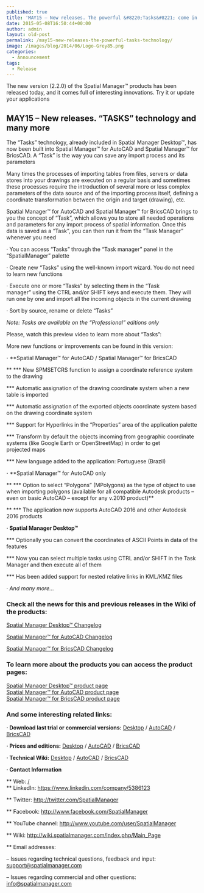 ```yaml
---
published: true
title: 'MAY15 – New releases. The powerful &#8220;Tasks&#8221; come in'
date: 2015-05-08T16:50:44+00:00
author: admin
layout: old-post
permalink: /may15-new-releases-the-powerful-tasks-technology/
image: /images/blog/2014/06/Logo-Grey85.png
categories:
  - Announcement
tags:
  - Release
---
```

The new version (2.2.0) of the Spatial Manager™ products has been released today, and <span>it comes</span> <span>full of</span> <span>interesting innovations</span>. Try it or update your applications<!--more-->

## MAY15 &#8211; New releases. &#8220;TASKS&#8221; technology and many more

T<span>he &#8220;Tasks&#8221;</span> <span>technology,</span> <span>already included in</span> Spatial Manager Desktop™, <span>has now been</span> <span>built into</span> Spatial Manager™ for AutoCAD and Spatial Manager™ for BricsCAD. A &#8220;Task&#8221; is the way you can save any import process and its parameters

Many times the processes of importing tables from files, servers or data stores into your drawings are executed on a regular basis and sometimes these processes require the introduction of several more or less complex parameters of the data source and of the importing process itself, defining a coordinate transformation between the origin and target (drawing), etc.

Spatial Manager™ for AutoCAD and Spatial Manager™ for BricsCAD brings to you the concept of “Task”, which allows you to store all needed operations and parameters for any import process of spatial information. Once this data is saved as a &#8220;Task&#8221;, you can then run it from the &#8220;Task Manager&#8221; whenever you need

· You can access &#8220;Tasks&#8221; through the &#8220;Task manager&#8221; panel in the &#8220;SpatialManager&#8221; palette
  
· Create new &#8220;Tasks&#8221; using the <span>well-known</span> import wizard. You do not need to learn new functions
  
· Execute one or more &#8220;Tasks&#8221; by selecting them in the &#8220;Task manager&#8221; using the CTRL and/or SHIFT keys and execute them. They will run one by one and import all the incoming objects in the current drawing
  
· Sort by source, rename or delete &#8220;Tasks&#8221;

_Note: Tasks are available on the &#8220;Professional&#8221; editions only_

Please, watch this preview video to learn more about &#8220;Tasks&#8221;:



<span>More new functions or improvements can be found</span> in this version:

**·** **Spatial Manager™ for AutoCAD / Spatial Manager™ for BricsCAD
  
** \*** New SPMSETCRS function to assign a coordinate reference system to the drawing
  
\*** Automatic assignation of the drawing coordinate system when a new table is imported
  
\*** Automatic assignation of the exported objects coordinate system based on the drawing coordinate system
  
\*** Support for Hyperlinks in the &#8220;Properties&#8221; area of the application palette
  
\*** Transform by default the objects incoming from geographic coordinate systems (like Google Earth or OpenStreetMap) in order to get projected maps
  
\*** New language added to the application: Portuguese (Brazil)

**·** **Spatial Manager™ for AutoCAD only
  
** \*** Option to select &#8220;Polygons&#8221; (MPolygons) as the type of object to use when importing polygons (available for all compatible Autodesk products &#8211; even on basic AutoCAD &#8211; except for any v.2010 product)**
  
** \*** The application now supports AutoCAD 2016 and other Autodesk 2016 products

**· Spatial Manager Desktop™**
  
\*** Optionally you can convert the coordinates of ASCII Points in data of the features
  
\*** Now you can select multiple tasks using CTRL and/or SHIFT in the Task Manager and then execute all of them
  
\*** Has been added support for nested relative links in KML/KMZ files

<span><span>· <em>And many more&#8230;</em></span></span>_<span><span><br /> </span></span>_

### Check all the news for this and previous releases in the Wiki of the products:

<a title="Spatial Manager Desktop™ Wiki Changelog" href="http://wiki.spatialmanager.com/index.php/Spatial_Manager_Desktop%E2%84%A2_Changelog" target="_blank" rel="nofollow"><span>Spatial Manager Desktop™ Changelog</span></a>
  
<a title="Spatial Manager™ for AutoCAD Wiki Changelog" href="http://wiki.spatialmanager.com/index.php/Spatial_Manager%E2%84%A2_for_AutoCAD_Changelog" target="_blank" rel="nofollow"><span>Spatial Manager™ for AutoCAD Changelog</span></a>
  
<a title="Spatial Manager™ for BricsCAD Wiki Changelog" href="http://wiki.spatialmanager.com/index.php/Spatial_Manager%E2%84%A2_for_BricsCAD_Changelog" target="_blank" rel="nofollow"><span>Spatial Manager™ for BricsCAD Changelog</span></a>

### To learn more about the products you can access the product pages:

<p>
  <a title="Spatial Manager™ - Spatial Manager Desktop™" href="/spm-desktop/" target="_blank" rel="nofollow"><span>Spatial Manager Desktop™ product page</span></a><br /> <a title="Spatial Manager™ - Spatial Manager™ for AutoCAD" href="/spm-forautocad/" target="_blank" rel="nofollow"><span>Spatial Manager™ for AutoCAD product page</span></a><br /> <a title="Spatial Manager™ - Spatial Manager™ for BricsCAD" href="/spm-forbricscad/" target="_blank" rel="nofollow"><span>Spatial Manager™ for BricsCAD product page</span></a>
</p>

### And some interesting related links:

**· Download last trial or commercial versions:** <a title="Spatial Manager Desktop Download" href="/download/spatial-manager-desktop/" target="_blank" rel="nofollow"><span>Desktop</span></a> / <a title="Spatial Manager for AutoCAD Download" href="/download/spatial-manager-autocad/" target="_blank" rel="nofollow">AutoCAD</a> / <a title="Spatial Manager for BricsCAD Download" href="/download/spatial-manager-bricscad/" target="_blank" rel="nofollow">BricsCAD</a>
  
**· Prices and editions:** <a title="Spatial Manager Desktop prices page" href="/spm-desktop-prices/" target="_blank" rel="nofollow"><span>Desktop</span></a> / <a title="Spatial Manager for AutoCAD prices page" href="/spm-forautocad-prices/" target="_blank" rel="nofollow">AutoCAD</a> / <a title="Spatial Manager for BricsCAD prices page" href="/spm-forbricscad-prices/" target="_blank" rel="nofollow">BricsCAD</a>
  
**· Technical Wiki:** <a title="Spatial Manager Desktop Wiki Introduction" href="http://wiki.spatialmanager.com/index.php/Spatial_Manager_Desktop%E2%84%A2" target="_blank" rel="nofollow"><span>Desktop</span></a> / <a title="Spatial Manager for AutoCAD Wiki Introduction" href="http://wiki.spatialmanager.com/index.php/Spatial_Manager%E2%84%A2_for_AutoCAD" target="_blank" rel="nofollow">AutoCAD</a> / <a title="Spatial Manager for BricsCAD Wiki Introduction" href="http://wiki.spatialmanager.com/index.php/Spatial_Manager%E2%84%A2_for_BricsCAD" target="_blank" rel="nofollow">BricsCAD</a>
  
**· Contact Information**
  
** Web: <a title="Spatial Manager Web" href="/" target="_blank" rel="nofollow">/<br /> </a>** LinkedIn: <a title="Spatial Manager on LinkedIn" href="https://www.linkedin.com/company/5386123" target="_blank" rel="nofollow">https://www.linkedin.com/company/5386123</a>
  
** Twitter: <a title="Spatial Manager on Twitter" href="http://twitter.com/SpatialManager" target="_blank" rel="nofollow">http://twitter.com/SpatialManager</a>
  
** Facebook: <a title="Spatial Manager on Facebook" href="http://www.facebook.com/SpatialManager" target="_blank" rel="nofollow">http://www.facebook.com/SpatialManager</a>
  
** YouTube channel: <a title="Spatial Manager YouTube channel" href="http://www.youtube.com/user/SpatialManager" target="_blank" rel="nofollow">http://www.youtube.com/user/SpatialManager</a>
  
** Wiki: <a title="Spatial Manager Wiki" href="http://wiki.spatialmanager.com/index.php/Main_Page" target="_blank" rel="nofollow">http://wiki.spatialmanager.com/index.php/Main_Page</a>
  
** Email addresses:
  
&#8211; Issues regarding technical questions, feedback and input: <a title="Spatial Manager Support" href="mailto:support@spatialmanager.com" target="_blank" rel="nofollow">support@spatialmanager.com</a>
  
&#8211; Issues regarding commercial and other questions: <a title="Spatial Manager Info" href="mailto:info@spatialmanager.com" target="_blank" rel="nofollow">info@spatialmanager.com</a>